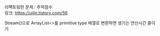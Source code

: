 리팩토링한 문제 : 추억점수 <br>
링크: https://uijin.tistory.com/56

Stream()으로 ArrayList<>를 primitive type 배열로 변환하면 생기는 연산시간 줄이기
